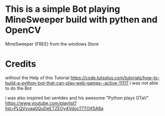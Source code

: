 # This is a simple Bot playing MineSweeper build with pythen and OpenCV


MineSweeper (FREE)  from the windows Store



# Credits
without the Help of this Tutorial https://code.tutsplus.com/tutorials/how-to-build-a-python-bot-that-can-play-web-games--active-11117 i was not able to do the Bot

i was also inspired bei sentdex and his awesome "Python plays GTaV"
https://www.youtube.com/playlist?list=PLQVvvaa0QuDeETZEOy4VdocT7TOjfSA8a
